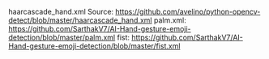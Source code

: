 haarcascade_hand.xml Source: https://github.com/avelino/python-opencv-detect/blob/master/haarcascade_hand.xml
palm.xml: https://github.com/SarthakV7/AI-Hand-gesture-emoji-detection/blob/master/palm.xml
fist: https://github.com/SarthakV7/AI-Hand-gesture-emoji-detection/blob/master/fist.xml